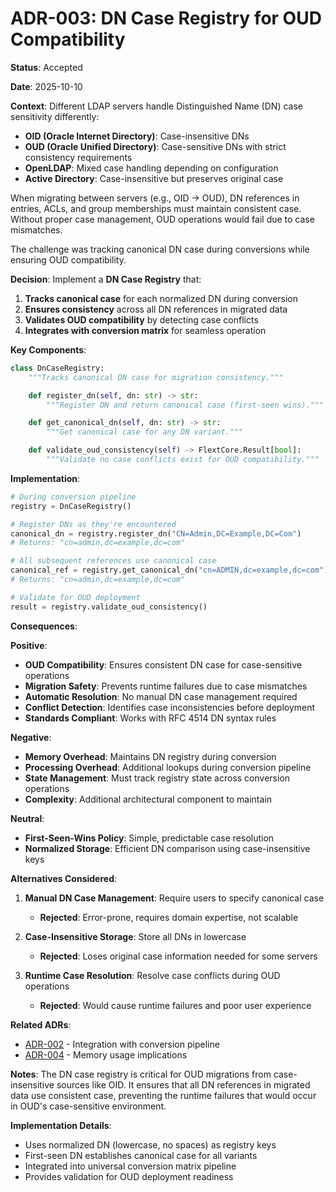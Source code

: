 # ADR-003: DN Case Registry for OUD Compatibility

**Status**: Accepted

**Date**: 2025-10-10

**Context**:
Different LDAP servers handle Distinguished Name (DN) case sensitivity differently:

- **OID (Oracle Internet Directory)**: Case-insensitive DNs
- **OUD (Oracle Unified Directory)**: Case-sensitive DNs with strict consistency requirements
- **OpenLDAP**: Mixed case handling depending on configuration
- **Active Directory**: Case-insensitive but preserves original case

When migrating between servers (e.g., OID → OUD), DN references in entries, ACLs, and group memberships must maintain consistent case. Without proper case management, OUD operations would fail due to case mismatches.

The challenge was tracking canonical DN case during conversions while ensuring OUD compatibility.

**Decision**:
Implement a **DN Case Registry** that:

1. **Tracks canonical case** for each normalized DN during conversion
2. **Ensures consistency** across all DN references in migrated data
3. **Validates OUD compatibility** by detecting case conflicts
4. **Integrates with conversion matrix** for seamless operation

**Key Components**:
```python
class DnCaseRegistry:
    """Tracks canonical DN case for migration consistency."""

    def register_dn(self, dn: str) -> str:
        """Register DN and return canonical case (first-seen wins)."""

    def get_canonical_dn(self, dn: str) -> str:
        """Get canonical case for any DN variant."""

    def validate_oud_consistency(self) -> FlextCore.Result[bool]:
        """Validate no case conflicts exist for OUD compatibility."""
```

**Implementation**:
```python
# During conversion pipeline
registry = DnCaseRegistry()

# Register DNs as they're encountered
canonical_dn = registry.register_dn("CN=Admin,DC=Example,DC=Com")
# Returns: "cn=admin,dc=example,dc=com"

# All subsequent references use canonical case
canonical_ref = registry.get_canonical_dn("cn=ADMIN,dc=example,dc=com")
# Returns: "cn=admin,dc=example,dc=com"

# Validate for OUD deployment
result = registry.validate_oud_consistency()
```

**Consequences**:

**Positive**:
- **OUD Compatibility**: Ensures consistent DN case for case-sensitive operations
- **Migration Safety**: Prevents runtime failures due to case mismatches
- **Automatic Resolution**: No manual DN case management required
- **Conflict Detection**: Identifies case inconsistencies before deployment
- **Standards Compliant**: Works with RFC 4514 DN syntax rules

**Negative**:
- **Memory Overhead**: Maintains DN registry during conversion
- **Processing Overhead**: Additional lookups during conversion pipeline
- **State Management**: Must track registry state across conversion operations
- **Complexity**: Additional architectural component to maintain

**Neutral**:
- **First-Seen-Wins Policy**: Simple, predictable case resolution
- **Normalized Storage**: Efficient DN comparison using case-insensitive keys

**Alternatives Considered**:

1. **Manual DN Case Management**: Require users to specify canonical case
   - **Rejected**: Error-prone, requires domain expertise, not scalable

2. **Case-Insensitive Storage**: Store all DNs in lowercase
   - **Rejected**: Loses original case information needed for some servers

3. **Runtime Case Resolution**: Resolve case conflicts during OUD operations
   - **Rejected**: Would cause runtime failures and poor user experience

**Related ADRs**:
- [ADR-002](ADR-002-universal-conversion-matrix.md) - Integration with conversion pipeline
- [ADR-004](ADR-004-memory-bound-architecture.md) - Memory usage implications

**Notes**:
The DN case registry is critical for OUD migrations from case-insensitive sources like OID. It ensures that all DN references in migrated data use consistent case, preventing the runtime failures that would occur in OUD's case-sensitive environment.

**Implementation Details**:
- Uses normalized DN (lowercase, no spaces) as registry keys
- First-seen DN establishes canonical case for all variants
- Integrated into universal conversion matrix pipeline
- Provides validation for OUD deployment readiness
